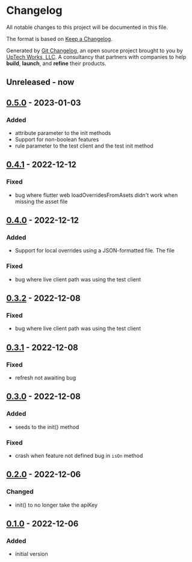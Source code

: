 # Changelog

All notable changes to this project will be documented in this file.

The format is based on [Keep a Changelog](https://keepachangelog.com/en/1.0.0/).

Generated by [Git Changelog](https://github.com/uptech/git-cl), an open source project brought to you by [UpTech Works, LLC](https://upte.ch). A consultancy that partners with companies to help **build**, **launch**, and **refine** their products.


## Unreleased - now


## [0.5.0] - 2023-01-03

### Added
- attribute parameter to the init methods
- Support for non-boolean features
- rule parameter to the test client and the test init method


## [0.4.1] - 2022-12-12

### Fixed
- bug where flutter web loadOverridesFromAsets didn't work when missing the asset file


## [0.4.0] - 2022-12-12

### Added
- Support for local overrides using a JSON-formatted file. The file

### Fixed
- bug where live client path was using the test client


## [0.3.2] - 2022-12-08

### Fixed
- bug where live client path was using the test client


## [0.3.1] - 2022-12-08

### Fixed
- refresh not awaiting bug


## [0.3.0] - 2022-12-08

### Added
- seeds to the init() method

### Fixed
- crash when feature not defined bug in `isOn` method


## [0.2.0] - 2022-12-06

### Changed
- init() to no longer take the apiKey


## [0.1.0] - 2022-12-06

### Added
- initial version

[0.5.0]: https://github.com/uptech/uptech-growthbook-sdk-flutter/compare/b761b03...e079f97
[0.4.1]: https://github.com/uptech/uptech-growthbook-sdk-flutter/compare/b919d38...b761b03
[0.4.0]: https://github.com/uptech/uptech-growthbook-sdk-flutter/compare/4954976...b919d38
[0.3.2]: https://github.com/uptech/uptech-growthbook-sdk-flutter/compare/4954976...e1760f4
[0.3.1]: https://github.com/uptech/uptech-growthbook-sdk-flutter/compare/2cb90a3...4954976
[0.3.0]: https://github.com/uptech/uptech-growthbook-sdk-flutter/compare/dead364...2cb90a3
[0.2.0]: https://github.com/uptech/uptech-growthbook-sdk-flutter/compare/fac1dd3...dead364
[0.1.0]: https://github.com/uptech/uptech-growthbook-sdk-flutter/compare/eded841...fac1dd3
